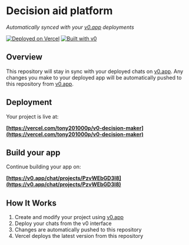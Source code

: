# Decision aid platform

*Automatically synced with your [v0.app](https://v0.app) deployments*

[![Deployed on Vercel](https://img.shields.io/badge/Deployed%20on-Vercel-black?style=for-the-badge&logo=vercel)](https://vercel.com/tony201000p/v0-decision-maker)
[![Built with v0](https://img.shields.io/badge/Built%20with-v0.app-black?style=for-the-badge)](https://v0.app/chat/projects/PzvWEbGD3I8)

## Overview

This repository will stay in sync with your deployed chats on [v0.app](https://v0.app).
Any changes you make to your deployed app will be automatically pushed to this repository from [v0.app](https://v0.app).

## Deployment

Your project is live at:

**[https://vercel.com/tony201000p/v0-decision-maker](https://vercel.com/tony201000p/v0-decision-maker)**

## Build your app

Continue building your app on:

**[https://v0.app/chat/projects/PzvWEbGD3I8](https://v0.app/chat/projects/PzvWEbGD3I8)**

## How It Works

1. Create and modify your project using [v0.app](https://v0.app)
2. Deploy your chats from the v0 interface
3. Changes are automatically pushed to this repository
4. Vercel deploys the latest version from this repository
